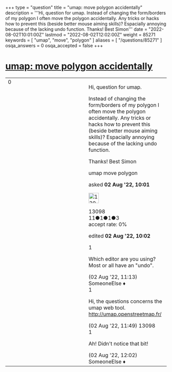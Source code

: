 +++
type = "question"
title = "umap: move polygon accidentally"
description = '''Hi,  question for umap. Instead of changing the form/borders of my polygon I often move the polygon accidentally. Any tricks or hacks how to prevent this (beside better mouse aiming skills)? Espacially annoying because of the lacking undo function.  Thanks! Best Simon'''
date = "2022-08-02T10:01:00Z"
lastmod = "2022-08-02T12:02:00Z"
weight = 85271
keywords = [ "umap", "move", "polygon" ]
aliases = [ "/questions/85271" ]
osqa_answers = 0
osqa_accepted = false
+++

<div class="headNormal">

# [umap: move polygon accidentally](/questions/85271/umap-move-polygon-accidentally)

</div>

<div id="main-body">

<div id="askform">

<table id="question-table" style="width:100%;">
<colgroup>
<col style="width: 50%" />
<col style="width: 50%" />
</colgroup>
<tbody>
<tr>
<td style="width: 30px; vertical-align: top"><div class="vote-buttons">
<span id="post-85271-upvote" class="ajax-command post-vote up" rel="nofollow" title="I like this post (click again to cancel)"> </span>
<div id="post-85271-score" class="post-score" title="current number of votes">
0
</div>
<span id="post-85271-downvote" class="ajax-command post-vote down" rel="nofollow" title="I dont like this post (click again to cancel)"> </span> <span id="favorite-mark" class="ajax-command favorite-mark" rel="nofollow" title="mark/unmark this question as favorite (click again to cancel)"> </span>
<div id="favorite-count" class="favorite-count">
&#10;</div>
</div></td>
<td><div id="item-right">
<div class="question-body">
<p>Hi, question for umap.</p>
<p>Instead of changing the form/borders of my polygon I often move the polygon accidentally. Any tricks or hacks how to prevent this (beside better mouse aiming skills)? Espacially annoying because of the lacking undo function.</p>
<p>Thanks! Best Simon</p>
</div>
<div id="question-tags" class="tags-container tags">
<span class="post-tag tag-link-umap" rel="tag" title="see questions tagged &#39;umap&#39;">umap</span> <span class="post-tag tag-link-move" rel="tag" title="see questions tagged &#39;move&#39;">move</span> <span class="post-tag tag-link-polygon" rel="tag" title="see questions tagged &#39;polygon&#39;">polygon</span>
</div>
<div id="question-controls" class="post-controls">
&#10;</div>
<div class="post-update-info-container">
<div class="post-update-info post-update-info-user">
<p>asked <strong>02 Aug '22, 10:01</strong></p>
<img src="https://secure.gravatar.com/avatar/ed49be736e3d17c2b6399138fc024105?s=32&amp;d=identicon&amp;r=g" class="gravatar" width="32" height="32" alt="13098&#39;s gravatar image" />
<p><span>13098</span><br />
<span class="score" title="11 reputation points">11</span><span title="1 badges"><span class="badge1">●</span><span class="badgecount">1</span></span><span title="1 badges"><span class="silver">●</span><span class="badgecount">1</span></span><span title="3 badges"><span class="bronze">●</span><span class="badgecount">3</span></span><br />
<span class="accept_rate" title="Rate of the user&#39;s accepted answers">accept rate:</span> <span title="13098 has no accepted answers">0%</span></p>
</div>
<div class="post-update-info post-update-info-edited">
<p><span> edited <strong>02 Aug '22, 10:02</strong> </span></p>
</div>
</div>
<div id="comments-container-85271" class="comments-container">
<span id="85273"></span>
<div id="comment-85273" class="comment">
<div id="post-85273-score" class="comment-score">
1
</div>
<div class="comment-text">
<p>Which editor are you using? Most or all have an "undo".</p>
</div>
<div id="comment-85273-info" class="comment-info">
<span class="comment-age">(02 Aug '22, 11:13)</span> <span class="comment-user userinfo">SomeoneElse ♦</span>
</div>
</div>
<span id="85274"></span>
<div id="comment-85274" class="comment">
<div id="post-85274-score" class="comment-score">
1
</div>
<div class="comment-text">
<p>Hi, the questions concerns the umap web tool. <a href="http://umap.openstreetmap.fr/">http://umap.openstreetmap.fr/</a></p>
</div>
<div id="comment-85274-info" class="comment-info">
<span class="comment-age">(02 Aug '22, 11:49)</span> <span class="comment-user userinfo">13098</span>
</div>
</div>
<span id="85275"></span>
<div id="comment-85275" class="comment">
<div id="post-85275-score" class="comment-score">
1
</div>
<div class="comment-text">
<p>Ah! Didn't notice that bit!</p>
</div>
<div id="comment-85275-info" class="comment-info">
<span class="comment-age">(02 Aug '22, 12:02)</span> <span class="comment-user userinfo">SomeoneElse ♦</span>
</div>
</div>
</div>
<div id="comment-tools-85271" class="comment-tools">
&#10;</div>
<div class="clear">
&#10;</div>
<div id="comment-85271-form-container" class="comment-form-container">
&#10;</div>
<div class="clear">
&#10;</div>
</div></td>
</tr>
</tbody>
</table>

</div>

</div>

